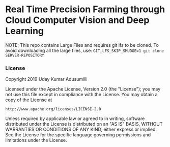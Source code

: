 # Real Time Precision Farming through Cloud Computer Vision and Deep Learning

NOTE: This repo contains Large Files and requires git lfs to be cloned. To avoid downloading all the large files, use: `GIT_LFS_SKIP_SMUDGE=1 git clone SERVER-REPOSITORY`

### License

Copyright 2019 Uday Kumar Adusumilli

Licensed under the Apache License, Version 2.0 (the "License");
you may not use this file except in compliance with the License.
You may obtain a copy of the License at

    http://www.apache.org/licenses/LICENSE-2.0

Unless required by applicable law or agreed to in writing, software
distributed under the License is distributed on an "AS IS" BASIS,
WITHOUT WARRANTIES OR CONDITIONS OF ANY KIND, either express or implied.
See the License for the specific language governing permissions and
limitations under the License.
